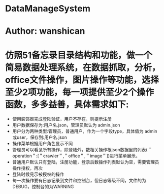 # DataManageSystem
# Author: wanshican

# 仿照51备忘录目录结构和功能，做一个简易数据处理系统，在数据抓取，分析，office文件操作，图片操作等功能，选择至少2项功能，毎一项提供至少2个操作函数，多多益善，具体需求如下:
- 使用装饰器完成登陆验证，用户不存在，则提示注册
- 用户数据保存为:用户名.json，管理员默认为 admin.json
- 用户分为两种类型:管理员，普通用户，作为一个字段type，具体值为 admin或user，保存到:用户名.json
- 操作菜单根据用户角色显示不同
- 管理员可以看见所有操作，除登陆外，数相关操作根json数据里的列表(＂operation＂:[＂crawler＂,＂office＂,＂image＂])进行菜单展示。
- 普通用户默认只有登陆，注册功能，登录后数操作列表默认为空，需要管理员操作授权，再次
- 登陆时候見示被授权的操作
- 毎一次操作要有日志记录到文件和控制台，但日志等级不同，文件的为DEBUG，控制台的为WARNING

